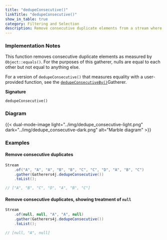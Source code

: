 ```yaml
---
title: "dedupeConsecutive()"
linkTitle: "dedupeConsecutive()"
show_in_table: true
category: Filtering and Selection
description: Remove consecutive duplicate elements from a stream where equality is measured by `Object::equals()`
---
```



### Implementation Notes

This function removes consecutive duplicate elements as measured by `Object::equals()`. For the purposes of this gatherer, 
nulls are equal to each other but not equal to anything else. 

For a version of `dedupeConsecutive()` that measures equality with a user-provided function, see the [`dedupeConsecutiveBy()`](/gatherers/filtering-and-selection/dedupeconsecutiveby/)Gatherer.

**Signature**

`dedupeConsecutive()`

### Diagram

{{< dual-mode-image light="../img/dedupe_consecutive-light.png" dark="../img/dedupe_consecutive-dark.png" alt="Marble diagram" >}}


### Examples

#### Remove consecutive duplicates

```java
Stream
    .of("A", "A", "A", "B", "B", "C", "C", "D", "A", "B", "C")
    .gather(Gatherers4j.dedupeConsecutive())
    .toList();

// ["A", "B", "C", "D", "A", "B", "C"]
```


#### Remove consecutive duplicates, showing treatment of `null`

```java
Stream
    .of(null, null, "A", "A", null)
    .gather(Gatherers4j.dedupeConsecutive())
    .toList();

// [null, "A", null]
```